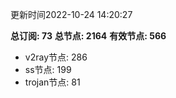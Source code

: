 更新时间2022-10-24 14:20:27

**总订阅: 73**
**总节点: 2164**
**有效节点: 566**
- v2ray节点: 286
- ss节点: 199
- trojan节点: 81
